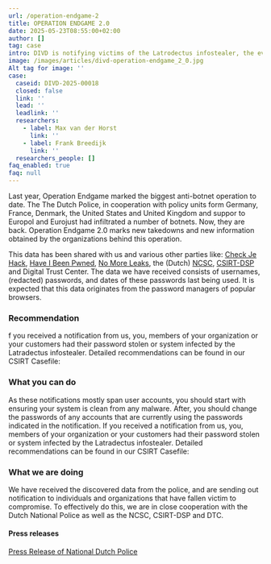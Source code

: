 ```yaml
---
url: /operation-endgame-2
title: OPERATION ENDGAME 2.0
date: 2025-05-23T08:55:00+02:00
author: []
tag: case
intro: DIVD is notifying victims of the Latrodectus infostealer, the evolution of IcedID. We are notifying victims that where identified as a part of Operation Endgame 2.0. If you receive a notification, please read the instructions carefully.
image: /images/articles/divd-operation-endgame_2_0.jpg
Alt tag for image: ''
case:
  caseid: DIVD-2025-00018
  closed: false
  link: ''
  lead: ''
  leadlink: ''
  researchers:
    - label: Max van der Horst
      link: ''
    - label: Frank Breedijk
      link: ''
  researchers_people: []
faq_enabled: true
faq: null
---
```

Last year, Operation Endgame marked the biggest anti-botnet operation to date. The The Dutch Police, in cooperation with policy units form Germany, France, Denmark, the United States and United Kingdom and suppor to Europol and Eurojust had infiltrated a number of botnets. Now, they are back. Operation Endgame 2.0 marks new takedowns and new information obtained by the organizations behind this operation.

This data has been shared with us and various other parties like: [Check Je Hack](https://www.politie.nl/informatie/checkjehack.html), [Have I Been Pwned](https://haveibeenpwned.com/), [No More Leaks](https://www.politie.nl/onderwerpen/no-more-leaks.html), the (Dutch) [NCSC](https://ncsc.nl), [CSIRT-DSP](https://csirtdsp.nl/) and Digital Trust Center. 
The data we have received consists of usernames, (redacted) passwords, and dates of these passwords last being used. It is expected that this data originates from the password managers of popular browsers.

### Recommendation

f you received a notification from us, you, members of your organization or your customers had their password stolen or system infected by the Latradectus infostealer. Detailed recommendations can be found in our CSIRT Casefile: 

### What you can do

As these notifications mostly span user accounts, you should start with ensuring your system is clean from any malware. After, you should change the passwords of any accounts that are currently using the passwords indicated in the notification. If you received a notification from us, you, members of your organization or your customers had their password stolen or system infected by the Latradectus infostealer. Detailed recommendations can be found in our CSIRT Casefile: 

### What we are doing

We have received the discovered data from the police, and are sending out notification to individuals and organizations that have fallen victim to compromise. To effectively do this, we are in close cooperation with the Dutch National Police as well as the NCSC, CSIRT-DSP and DTC.

#### Press releases

[Press Release of National Dutch Police](https://www.politie.nl/nieuws/2025/mei/22/11-internationale-politiediensten-pakken-met-operation-endgame-door-in-bestrijding-ransomware.html)

